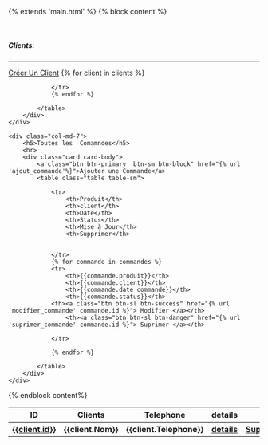 
{% extends 'main.html' %}
{% block content %}

<br>
<div class="row">
	<div class="col-md-5">
		<h5>Clients:</h5>
		<hr>
		<div class="card card-body">
			<a class="btn btn-primary  btn-sm btn-block" href="">Créer Un Client</a>
			<table class="table table-sm">
				<tr>
					<th>ID</th>
					<th>Clients</th>
					<th>Telephone</th>
					<th>details</th>
				</tr>
				{% for client in clients %}
				<tr>
				<th><a href="{% url 'client' client.id %}"> {{client.id}} </a></th>
				<th>{{client.Nom}}</th>
				<th>{{client.Telephone}}</th>
				<th><a class="btn btn-sl btn-info" href="{% url 'client' client.id %}"> details </a></th><th><a class="btn btn-sl btn-danger" href="{% url 'suprimer_client' client.id %}"> Suprimer </a></th>

				</tr>
				{% endfor %}

			</table>
		</div>
	</div>

	<div class="col-md-7">
		<h5>Toutes les  Comamndes</h5>
		<hr>
		<div class="card card-body">
			<a class="btn btn-primary  btn-sm btn-block" href="{% url 'ajout_commande'%}">Ajouter une Commande</a>
			<table class="table table-sm">

				<tr>
					<th>Produit</th>
					<th>client</th>
					<th>Date</th>
					<th>Status</th>
					<th>Mise à Jour</th>
					<th>Supprimer</th>


				</tr>
				{% for commande in commandes %}
				<tr>
					<th>{{commande.produit}}</th>
					<th>{{commande.client}}</th>
					<th>{{commande.date_commande}}</th>
					<th>{{commande.status}}</th>
				<th><a class="btn btn-sl btn-success" href="{% url 'modifier_commande' commande.id %}"> Modifier </a></th>
                    <th><a class="btn btn-sl btn-danger" href="{% url 'suprimer_commande' commande.id %}"> Suprimer </a></th>

				</tr>

				{% endfor %}

			</table>
		</div>
	</div>

</div>


{% endblock content%}
 
